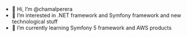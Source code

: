 - 👋 Hi, I’m @chamalperera
- 👀 I’m interested in .NET framework and Symfony framework and new technological stuff
- 🌱 I’m currently learning Symfony 5 framework and AWS products

<!---
chamalperera/chamalperera is a ✨ special ✨ repository because its `README.md` (this file) appears on your GitHub profile.
You can click the Preview link to take a look at your changes.
--->
